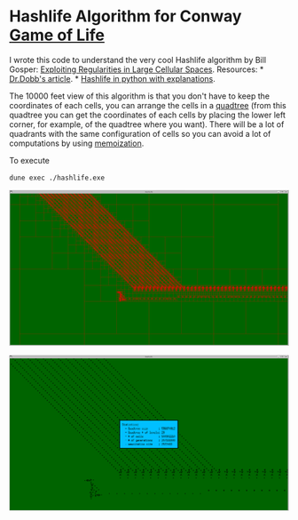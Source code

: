 # Hashlife Algorithm for Conway [Game of Life](https://en.wikipedia.org/wiki/Conway%27s_Game_of_Life)

I wrote this code to understand the very cool Hashlife algorithm by Bill Gosper: [Exploiting Regularities in Large Cellular Spaces](https://www.lri.fr/~filliatr/m1/gol/gosper-84.pdf).
Resources:
    * [Dr.Dobb's article](https://www.drdobbs.com/jvm/an-algorithm-for-compressing-space-and-t/184406478).
    * [Hashlife in python with explanations](https://johnhw.github.io/hashlife/index.md.html).

The 10000 feet view of this algorithm is that you don't have to keep the coordinates of each cells, you can arrange the cells in a [quadtree](https://en.wikipedia.org/wiki/Quadtree) (from this quadtree you can get the coordinates of each cells by placing the lower left corner, for example, of the quadtree where you want). There will be a lot of quadrants with the same configuration of cells so you can avoid a lot of computations by using [memoization](https://en.wikipedia.org/wiki/Memoization).

To execute
```bash
dune exec ./hashlife.exe
```

![Quadtree](hashlife1.png)

![Statistics](hashlife2.png)